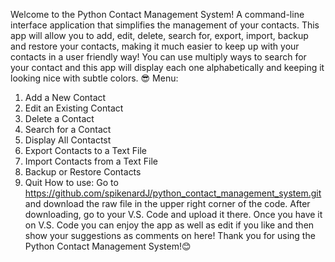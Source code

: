 Welcome to the Python Contact Management System!
A command-line interface application that simplifies the management of your contacts. This app will allow you to add, edit, delete, search for, export, import, backup and restore your contacts, making it much easier to keep up with your contacts in a user friendly way! You can use multiply ways to search for your contact and this app will display each one alphabetically and keeping it looking nice with subtle colors. 😎
Menu:
1. Add a New Contact
2. Edit an Existing Contact
3. Delete a Contact
4. Search for a Contact
5. Display All Contactst
6. Export Contacts to a Text File
7. Import Contacts from a Text File
8. Backup or Restore Contacts
9. Quit
How to use: Go to https://github.com/spikenardJ/python_contact_management_system.git and download the raw file in the upper right corner of the code. After downloading, go to your V.S. Code and upload it there. Once you have it on V.S. Code you can enjoy the app as well as edit if you like and then show your suggestions as comments on here! Thank you for using the Python Contact Management System!😊
